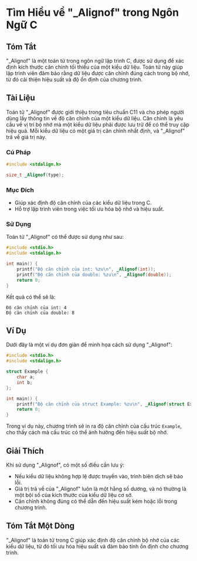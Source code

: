 <!--
Meta Description: # Tìm Hiểu về "_Alignof" trong Ngôn Ngữ C ## Tóm Tắt "_Alignof" là một toán tử trong ngôn ngữ lập trình C, được sử dụng để xác định kích thước căn chỉ...
Meta Keywords: căn, chỉnh, của, _alignof, một
-->

# Tìm Hiểu về "_Alignof" trong Ngôn Ngữ C

## Tóm Tắt
"_Alignof" là một toán tử trong ngôn ngữ lập trình C, được sử dụng để xác định kích thước căn chỉnh tối thiểu của một kiểu dữ liệu. Toán tử này giúp lập trình viên đảm bảo rằng dữ liệu được căn chỉnh đúng cách trong bộ nhớ, từ đó cải thiện hiệu suất và độ ổn định của chương trình.

## Tài Liệu
Toán tử "_Alignof" được giới thiệu trong tiêu chuẩn C11 và cho phép người dùng lấy thông tin về độ căn chỉnh của một kiểu dữ liệu. Căn chỉnh là yêu cầu về vị trí bộ nhớ mà một kiểu dữ liệu phải được lưu trữ để có thể truy cập hiệu quả. Mỗi kiểu dữ liệu có một giá trị căn chỉnh nhất định, và "_Alignof" trả về giá trị này.

### Cú Pháp
```c
#include <stdalign.h>

size_t _Alignof(type);
```

### Mục Đích
- Giúp xác định độ căn chỉnh của các kiểu dữ liệu trong C.
- Hỗ trợ lập trình viên trong việc tối ưu hóa bộ nhớ và hiệu suất.

### Sử Dụng
Toán tử "_Alignof" có thể được sử dụng như sau:

```c
#include <stdio.h>
#include <stdalign.h>

int main() {
    printf("Độ căn chỉnh của int: %zu\n", _Alignof(int));
    printf("Độ căn chỉnh của double: %zu\n", _Alignof(double));
    return 0;
}
```

Kết quả có thể sẽ là:
```
Độ căn chỉnh của int: 4
Độ căn chỉnh của double: 8
```

## Ví Dụ
Dưới đây là một ví dụ đơn giản để minh họa cách sử dụng "_Alignof":

```c
#include <stdio.h>
#include <stdalign.h>

struct Example {
    char a;
    int b;
};

int main() {
    printf("Độ căn chỉnh của struct Example: %zu\n", _Alignof(struct Example));
    return 0;
}
```

Trong ví dụ này, chương trình sẽ in ra độ căn chỉnh của cấu trúc `Example`, cho thấy cách mà cấu trúc có thể ảnh hưởng đến hiệu suất bộ nhớ.

## Giải Thích
Khi sử dụng "_Alignof", có một số điều cần lưu ý:
- Nếu kiểu dữ liệu không hợp lệ được truyền vào, trình biên dịch sẽ báo lỗi.
- Giá trị trả về của "_Alignof" luôn là một hằng số dương, và nó thường là một bội số của kích thước của kiểu dữ liệu cơ sở.
- Căn chỉnh không đúng có thể dẫn đến hiệu suất kém hoặc lỗi trong chương trình.

## Tóm Tắt Một Dòng
"_Alignof" là toán tử trong C giúp xác định độ căn chỉnh bộ nhớ của các kiểu dữ liệu, từ đó tối ưu hóa hiệu suất và đảm bảo tính ổn định cho chương trình.